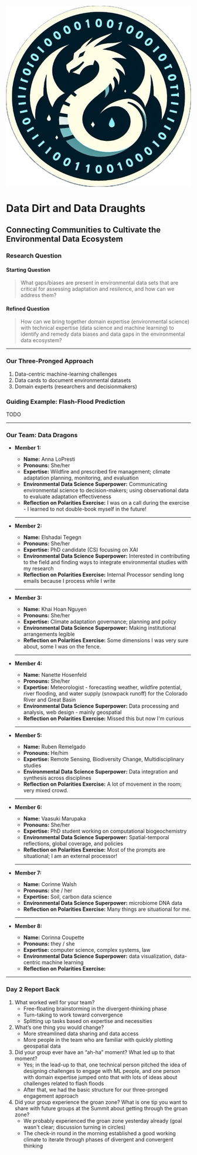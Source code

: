 ![<img src="./data-dragon.jpeg" width="100"/>](./data-dragon.jpeg)

# Data Dirt and Data Draughts
## Connecting Communities to Cultivate the Environmental Data Ecosystem

### Research Question
#### Starting Question

> What gaps/biases are present in environmental data sets that are critical for assessing adaptation and resilence, and how can we address them?

#### Refined Question

> How can we bring together domain expertise (environmental science) with technical expertise (data science and machine learning) to identify and remedy data biases and data gaps in the environmental data ecosystem?

---

### Our Three-Pronged Approach

1. Data-centric machine-learning challenges
2. Data cards to document environmental datasets
3. Domain experts (researchers and decisionmakers)

### Guiding Example: Flash-Flood Prediction

TODO

---

### Our Team: Data Dragons

- **Member 1:**
  - **Name:** Anna LoPresti
  - **Pronouns:** She/her
  - **Expertise:** Wildfire and prescribed fire management; climate adaptation planning, monitoring, and evaluation
  - **Environmental Data Science Superpower:** Communicating environmental science to decision-makers; using observational data to evaluate adaptation effectiveness
  - **Reflection on Polarities Exercise:** I was on a call during the exercise - I learned to not double-book myself in the future!
  ---

- **Member 2:**
  - **Name:** Elshadai Tegegn
  - **Pronouns:** She/her
  - **Expertise:** PhD candidate (CS) focusing on XAI
  - **Environmental Data Science Superpower:** Interested in contributing to the field and finding ways to integrate environmental studies with my research
  - **Reflection on Polarities Exercise:** Internal Processor sending long emails because I process while I write
  ---

- **Member 3:**
  - **Name:** Khai Hoan Nguyen
  - **Pronouns:** She/her
  - **Expertise:** Climate adaptation governance; planning and policy
  - **Environmental Data Science Superpower:** Making institutional arrangements legible
  - **Reflection on Polarities Exercise:** Some dimensions I was very sure about, some I was on the fence.
  ---

- **Member 4:**
  - **Name:** Nanette Hosenfeld
  - **Pronouns:** She/her
  - **Expertise:** Meteorologist - forecasting weather, wildfire potential, river flooding, and water supply (snowpack runoff) for the Colorado River and Great Basin
  - **Environmental Data Science Superpower:** Data processing and analysis, web design - mainly geospatial
  - **Reflection on Polarities Exercise:** Missed this but now I'm curious
  ---

- **Member 5:**
  - **Name:** Ruben Remelgado
  - **Pronouns:** He/him
  - **Expertise:** Remote Sensing, Biodiversity Change, Multidisciplinary studies
  - **Environmental Data Science Superpower:** Data integration and synthesis across disciplines
  - **Reflection on Polarities Exercise:** A lot of movement in the room; very mixed crowd.
  ---

- **Member 6:**
  - **Name:** Vaasuki Marupaka
  - **Pronouns:** She/her
  - **Expertise:** PhD student working on computational biogeochemistry
  - **Environmental Data Science Superpower:** Spatial-temporal reflections, global coverage, and policies
  - **Reflection on Polarities Exercise:** Most of the prompts are situational; I am an external processor!
  ---

- **Member 7:**
  - **Name:** Corinne Walsh
  - **Pronouns:** she / her
  - **Expertise:** Soil, carbon data science
  - **Environmental Data Science Superpower:** microbiome DNA data
  - **Reflection on Polarities Exercise:** Many things are situational for me. 
  
  ---

- **Member 8:**
  - **Name:** Corinna Coupette
  - **Pronouns:** they / she
  - **Expertise:** computer science, complex systems, law
  - **Environmental Data Science Superpower:** data visualization, data-centric machine learning
  - **Reflection on Polarities Exercise:** 
  
---

### Day 2 Report Back
1. What worked well for your team?
   - Free-floating brainstorming in the divergent-thinking phase
   - Turn-taking to work toward convergence
   - Splitting up tasks based on expertise and necessities
2. What’s one thing you would change?
   - More streamlined data sharing and data access
   - More people in the team who are familiar with quickly plotting geospatial data
3. Did your group ever have an “ah-ha” moment? What led up to that moment?
   - Yes; in the lead-up to that, one technical person pitched the idea of designing challenges to engage with ML people, and one person with domain expertise jumped onto that with lots of ideas about challenges related to flash floods
   - After that, we had the basic structure for our three-pronged engagement approach
4. Did your group experience the groan zone? What is one tip you want to share with future groups at the Summit about getting through the groan zone?
   - We probably experienced the groan zone yesterday already (goal wasn't clear; discussion turning in circles)
   - The check-in round in the morning established a good working climate to iterate through phases of divergent and convergent thinking
